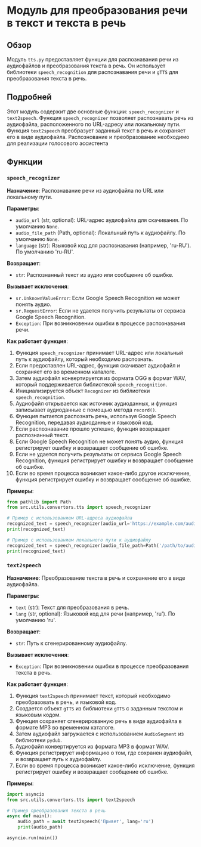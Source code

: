 # Модуль для преобразования речи в текст и текста в речь

## Обзор

Модуль `tts.py` предоставляет функции для распознавания речи из аудиофайлов и преобразования текста в речь. Он использует библиотеки `speech_recognition` для распознавания речи и `gTTS` для преобразования текста в речь.

## Подробней

Этот модуль содержит две основные функции: `speech_recognizer` и `text2speech`. Функция `speech_recognizer` позволяет распознавать речь из аудиофайла, расположенного по URL-адресу или локальному пути. Функция `text2speech` преобразует заданный текст в речь и сохраняет его в виде аудиофайла.
Распознование и преобразование необходимо для реализации голосового ассистента

## Функции

### `speech_recognizer`

**Назначение**: Распознавание речи из аудиофайла по URL или локальному пути.

**Параметры**:

-   `audio_url` (str, optional): URL-адрес аудиофайла для скачивания. По умолчанию `None`.
-   `audio_file_path` (Path, optional): Локальный путь к аудиофайлу. По умолчанию `None`.
-   `language` (str): Языковой код для распознавания (например, 'ru-RU'). По умолчанию 'ru-RU'.

**Возвращает**:

-   `str`: Распознанный текст из аудио или сообщение об ошибке.

**Вызывает исключения**:

-   `sr.UnknownValueError`: Если Google Speech Recognition не может понять аудио.
-   `sr.RequestError`: Если не удается получить результаты от сервиса Google Speech Recognition.
-   `Exception`: При возникновении ошибки в процессе распознавания речи.

**Как работает функция**:

1.  Функция `speech_recognizer` принимает URL-адрес или локальный путь к аудиофайлу, который необходимо распознать.
2.  Если предоставлен URL-адрес, функция скачивает аудиофайл и сохраняет его во временном каталоге.
3.  Затем аудиофайл конвертируется из формата OGG в формат WAV, который поддерживается библиотекой `speech_recognition`.
4.  Инициализируется объект `Recognizer` из библиотеки `speech_recognition`.
5.  Аудиофайл открывается как источник аудиоданных, и функция записывает аудиоданные с помощью метода `record()`.
6.  Функция пытается распознать речь, используя Google Speech Recognition, передавая аудиоданные и языковой код.
7.  Если распознавание прошло успешно, функция возвращает распознанный текст.
8.  Если Google Speech Recognition не может понять аудио, функция регистрирует ошибку и возвращает сообщение об ошибке.
9.  Если не удается получить результаты от сервиса Google Speech Recognition, функция регистрирует ошибку и возвращает сообщение об ошибке.
10. Если во время процесса возникает какое-либо другое исключение, функция регистрирует ошибку и возвращает сообщение об ошибке.

**Примеры**:

```python
from pathlib import Path
from src.utils.convertors.tts import speech_recognizer

# Пример с использованием URL-адреса аудиофайла
recognized_text = speech_recognizer(audio_url='https://example.com/audio.ogg')
print(recognized_text)

# Пример с использованием локального пути к аудиофайлу
recognized_text = speech_recognizer(audio_file_path=Path('/path/to/audio.ogg'))
print(recognized_text)
```

### `text2speech`

**Назначение**: Преобразование текста в речь и сохранение его в виде аудиофайла.

**Параметры**:

-   `text` (str): Текст для преобразования в речь.
-   `lang` (str, optional): Языковой код для речи (например, 'ru'). По умолчанию 'ru'.

**Возвращает**:

-   `str`: Путь к сгенерированному аудиофайлу.

**Вызывает исключения**:

-   `Exception`: При возникновении ошибки в процессе преобразования текста в речь.

**Как работает функция**:

1.  Функция `text2speech` принимает текст, который необходимо преобразовать в речь, и языковой код.
2.  Создается объект `gTTS` из библиотеки `gTTS` с заданным текстом и языковым кодом.
3.  Функция сохраняет сгенерированную речь в виде аудиофайла в формате MP3 во временном каталоге.
4.  Затем аудиофайл загружается с использованием `AudioSegment` из библиотеки `pydub`.
5.  Аудиофайл конвертируется из формата MP3 в формат WAV.
6.  Функция регистрирует информацию о том, где сохранен аудиофайл, и возвращает путь к аудиофайлу.
7.  Если во время процесса возникает какое-либо исключение, функция регистрирует ошибку и возвращает сообщение об ошибке.

**Примеры**:

```python
import asyncio
from src.utils.convertors.tts import text2speech

# Пример преобразования текста в речь
async def main():
    audio_path = await text2speech('Привет', lang='ru')
    print(audio_path)

asyncio.run(main())